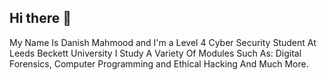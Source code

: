 ## Hi there 👋
My Name Is Danish Mahmood and I'm a Level 4 Cyber Security Student At Leeds Beckett University 
I Study A Variety Of Modules Such As: Digital Forensics, Computer Programming and Ethical Hacking And Much More.

<!--
**danishmahmood07/danishmahmood07** is a ✨ _special_ ✨ repository because its `README.md` (this file) appears on your GitHub profile.

Here are some ideas to get you started:

- 🔭 I’m currently working on ...
- 🌱 I’m currently learning ...
- 👯 I’m looking to collaborate on ...
- 🤔 I’m looking for help with ...
- 💬 Ask me about ...
- 📫 How to reach me: ...
- 😄 Pronouns: ...
- ⚡ Fun fact: ...
-->
